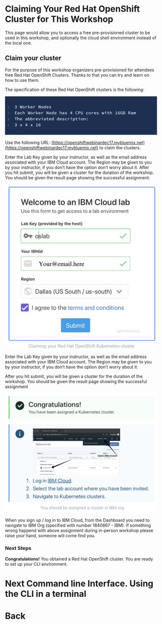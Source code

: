 # Claiming Your Red Hat OpenShift Cluster for This Workshop

This page would allow you to access a free pre-provisioned cluster to be used in this workshop, and optionally the cloud shell environment instead of the local one.


## Claim your cluster

For the purpose of this workshop organizers pre-provisioned for attendees free Red Hat OpenShift Clusters. Thanks to that you can try and learn on how to use them.

The specification of these Red Hat OpenShift clusters is the following:

<img src="/img/workernodes.png">

Use the following URL: [https://openshiftwebinardec17.mybluemix.net](https://openshiftwebinardec17.mybluemix.net) to claim the clusters.

Enter the Lab Key given by your instructor, as well as the email address associated with your IBM Cloud account. The Region may be given to you by your instructor, if you don’t have the option don’t worry about it.
After you hit submit, you will be given a cluster for the duration of the workshop.
You should be given the result page showing the successful assignment.

<img src="/img/welcome.png">

Enter the Lab Key given by your instructor, as well as the email address associated with your IBM Cloud account. The Region may be given to you by your instructor, if you don’t have the option don’t worry about it.

After you hit submit, you will be given a cluster for the duration of the workshop.
You should be given the result page showing the successful assignment

<img src="/img/congratulations.png">

When you sign up / log in to IBM Cloud, from the Dashboard you need to navigate to IBM Org (specified with number 1840867 - IBM).
If something wrong happend with above assignment during in-person workshop please raise your hand, someone will come find you.


### Next Steps
__Congratulations!__ You obtained a Red Hat OpenShift cluster. You are ready to set up your CLI environment.

# Next Command line Interface. Using the CLI in a terminal

# Back
